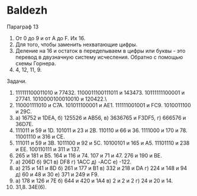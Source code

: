# Baldezh
Параграф 13
1. От 0 до 9 и от A до F. Их 16.
2. Для того, чтобы заменить нехватающие цифры.
3. Деление на 16 и остаток в переделываем в цифры или буквы - это перевод в двузначную систему исчесления. Обратно с помощью схемы Горнера.
4. 4, 12, 11, 9.

Задачи.
1. 111111100011010 и 77432. 1100011100111011 и 143473. 10111111100001 и 27741. 1010000100010010 и 120422.\
2. 110001111010 и C7A. 101011100001 и AE1. 111111001001 и FC9. 1010011100 и 29C.
3. а) 16752 и 1DEA, б) 125526 и AB56, в) 3636765 и F3DF5, г) 666576 и 36D7E.
4. 111011 и 59 и 1D. 101011 и 23 и 2B. 110110 и 66 и 36. 1111000 и 170 и 78. 11001110 и 316 и CE.
5. 111011 и 59 и 3B. 1011100 и 92 и 5C. 10100101 и 165 и A5. 11101110 и 238 и EE. 100110111 и 311 и 137.
6. 265 и 181 и B5. 164 и 116 и 74. 107 и 71 и 47. 276 и 190 и BE.
7. а) 206D б) 9С1 в) DF8 г) 1ACC д) -ACC е) -122.
8. а) 215 и 141 и 8D б) 261 и 177 и B1 в) 332 и 218 и DA г) 224 и 148 и 94 д) 60 и 48 и 30 е) 371 и 249 и F9.
9. а) 178 и 126 и 7E б) 644 и 420 и 1A4 в) 2 и 2 и 2 г) 24 и 20 и 14.
10. 31,8. 34E(6). 

